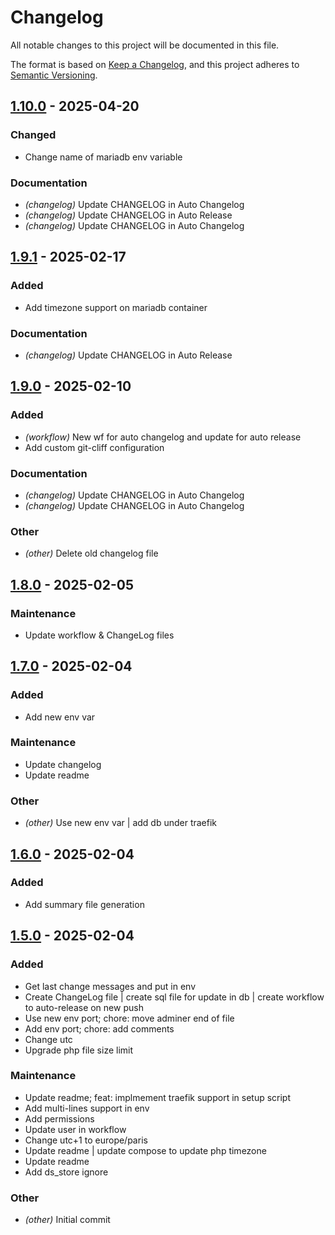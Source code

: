 # Changelog

All notable changes to this project will be documented in this file.

The format is based on [Keep a Changelog](https://keepachangelog.com),
and this project adheres to [Semantic Versioning](https://semver.org/).

## [1.10.0] - 2025-04-20

### Changed

- Change name of mariadb env variable

### Documentation

- *(changelog)* Update CHANGELOG in Auto Changelog
- *(changelog)* Update CHANGELOG in Auto Release
- *(changelog)* Update CHANGELOG in Auto Changelog

## [1.9.1] - 2025-02-17

### Added

- Add timezone support on mariadb container

### Documentation

- *(changelog)* Update CHANGELOG in Auto Release

## [1.9.0] - 2025-02-10

### Added

- *(workflow)* New wf for auto changelog and update for auto release
- Add custom git-cliff configuration

### Documentation

- *(changelog)* Update CHANGELOG in Auto Changelog
- *(changelog)* Update CHANGELOG in Auto Changelog

### Other

- *(other)* Delete old changelog file

## [1.8.0] - 2025-02-05

### Maintenance

- Update workflow & ChangeLog files

## [1.7.0] - 2025-02-04

### Added

- Add new env var

### Maintenance

- Update changelog
- Update readme

### Other

- *(other)* Use new env var | add db under traefik

## [1.6.0] - 2025-02-04

### Added

- Add summary file generation

## [1.5.0] - 2025-02-04

### Added

- Get last change messages and put in env
- Create ChangeLog file | create sql file for update in db | create workflow to auto-release on new push
- Use new env port; chore: move adminer end of file
- Add env port; chore: add comments
- Change utc
- Upgrade php file size limit

### Maintenance

- Update readme; feat: implmement traefik support in setup script
- Add multi-lines support in env
- Add permissions
- Update user in workflow
- Change utc+1 to europe/paris
- Update readme | update compose to update php timezone
- Update readme
- Add ds_store ignore

### Other

- *(other)* Initial commit

[1.10.0]: https://github.com/cjaunay/dolibarr-docker/compare/v1.9.1..v1.10.0
[1.9.1]: https://github.com/cjaunay/dolibarr-docker/compare/v1.9.0..v1.9.1
[1.9.0]: https://github.com/cjaunay/dolibarr-docker/compare/v1.8.0..v1.9.0
[1.8.0]: https://github.com/cjaunay/dolibarr-docker/compare/v1.7.0..v1.8.0
[1.7.0]: https://github.com/cjaunay/dolibarr-docker/compare/v1.6.0..v1.7.0
[1.6.0]: https://github.com/cjaunay/dolibarr-docker/compare/v1.5.0..v1.6.0
[1.5.0]: https://github.com/cjaunay/dolibarr-docker/releases/tag/v1.5.0

